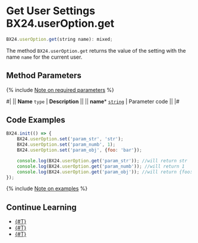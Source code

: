 # Get User Settings BX24.userOption.get

```js
BX24.userOption.get(string name): mixed;
```

The method `BX24.userOption.get` returns the value of the setting with the name `name` for the current user.

## Method Parameters

{% include [Note on required parameters](../../../_includes/required.md) %}

#|
|| **Name**
`type` | **Description** ||
|| **name***
[`string`](../../data-types.md) | Parameter code ||
|#

## Code Examples

```js
BX24.init(() => {
    BX24.userOption.set('param_str', 'str');
    BX24.userOption.set('param_numb', 1);
    BX24.userOption.set('param_obj', {foo: 'bar'});

    console.log(BX24.userOption.get('param_str')); //will return str
    console.log(BX24.userOption.get('param_numb')); //will return 1
    console.log(BX24.userOption.get('param_obj')); //will return {foo: 'bar'}
});
```

{% include [Note on examples](../../../_includes/examples.md) %}

## Continue Learning

- [{#T}](./bx24-user-option-set.md)
- [{#T}](./bx24-app-option-set.md)
- [{#T}](./bx24-app-option-get.md)
